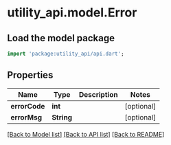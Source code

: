 # utility_api.model.Error

## Load the model package
```dart
import 'package:utility_api/api.dart';
```

## Properties
Name | Type | Description | Notes
------------ | ------------- | ------------- | -------------
**errorCode** | **int** |  | [optional] 
**errorMsg** | **String** |  | [optional] 

[[Back to Model list]](../README.md#documentation-for-models) [[Back to API list]](../README.md#documentation-for-api-endpoints) [[Back to README]](../README.md)


